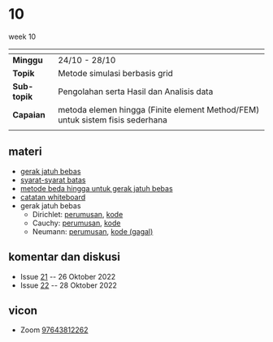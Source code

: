 # 10
week 10

<span> | <span>
:- | :-
**Minggu** | 24/10 - 28/10
**Topik** | Metode simulasi berbasis grid
**Sub-topik** | Pengolahan serta Hasil dan Analisis data
**Capaian** | metoda elemen hingga (Finite element Method/FEM) untuk sistem fisis sederhana
||


## materi
+ [gerak jatuh bebas](https://github.com/dudung/xeqn/blob/main/src/0020.md)
+ [syarat-syarat batas](text/bcs.md)
+ [metode beda hingga untuk gerak jatuh bebas](https://github.com/dudung/xeqn/blob/main/src/0019.md)
+ [catatan whiteboard](text/wb-26oct2022.md)
+ gerak jatuh bebas
  + Dirichlet: [perumusan](https://github.com/dudung/xeqn/blob/main/src/0019.md), [kode](https://github.com/dudung/py-jupyter-notebook/blob/main/app/case_03/free_fall_dirichlet.ipynb)
  + Cauchy: [perumusan](https://github.com/dudung/xeqn/blob/main/src/0021.md), [kode](https://github.com/dudung/py-jupyter-notebook/blob/main/app/case_03/free_fall_cauchy.ipynb)
  + Neumann: [perumusan](https://github.com/dudung/xeqn/blob/main/src/0022.md), [kode (gagal)](https://github.com/dudung/py-jupyter-notebook/blob/main/app/case_03/free_fall_neumann.ipynb)


## komentar dan diskusi
+ Issue [21](https://github.com/dudung/fi4002-01-2022-1/issues/21) -- 26 Oktober 2022
+ Issue [22](https://github.com/dudung/fi4002-01-2022-1/issues/22) -- 28 Oktober 2022


## vicon
+ Zoom [97643812262](https://itb-ac-id.zoom.us/j/97643812262?pwd=T1Vicm9WUTBacGEwTmdSTDNvQ0N6Zz09)
